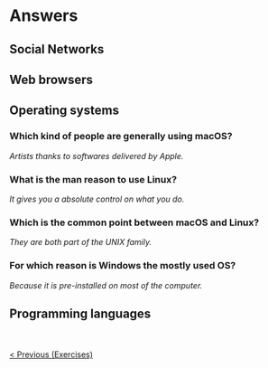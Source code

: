 # Answers

## Social Networks

## Web browsers

## Operating systems

### Which kind of people are generally using macOS?

_Artists thanks to softwares delivered by Apple._

### What is the man reason to use Linux?

_It gives you a absolute control on what you do._

### Which is the common point between macOS and Linux?

_They are both part of the UNIX family._

### For which reason is Windows the mostly used OS?

_Because it is pre-installed on most of the computer._

## Programming languages

<br/><br>
<span style="float:left">[< Previous (Exercises)](../Exercises)</span>
